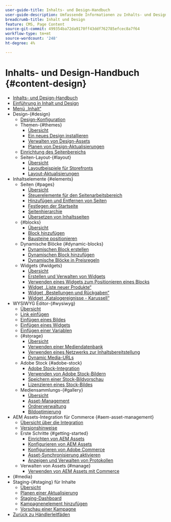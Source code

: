 ```yaml
---
user-guide-title: Inhalts- und Design-Handbuch
user-guide-description: Umfassende Informationen zu Inhalts- und Design-Funktionen für Adobe Commerce- und Magento Open Source-Administratoren und E-Commerce-Marketing-Experten.
breadcrumb-title: Inhalt und Design
feature: CMS, Page Content
source-git-commit: 499354ba72da9170ff43ddf762785efcec8a7f64
workflow-type: tm+mt
source-wordcount: '248'
ht-degree: 4%

---
```



# Inhalts- und Design-Handbuch {#content-design}

- [Inhalts- und Design-Handbuch](guide-overview.md)
- [Einführung in Inhalt und Design](introduction.md)
- [Menü „Inhalt“](content-menu.md)
- Design-{#design}
   - [Design-Konfiguration](configuration.md)
   - Themen-{#themes}
      - [Übersicht](themes.md)
      - [Ein neues Design installieren](theme-install.md)
      - [Verwalten von Design-Assets](theme-assets.md)
      - [Planen von Design-Aktualisierungen](schedule.md)
   - [Einrichtung des Seitenbereichs](page-setup.md)
   - Seiten-Layout-{#layout}
      - [Übersicht](page-layout.md)
      - [Layoutbeispiele für Storefronts](page-layout-examples.md)
      - [Layout-Aktualisierungen](layout-updates.md)
- Inhaltselemente {#elements}
   - Seiten {#pages}
      - [Übersicht](pages.md)
      - [Steuerelemente für den Seitenarbeitsbereich](pages-workspace.md)
      - [Hinzufügen und Entfernen von Seiten](page-add.md)
      - [Festlegen der Startseite](page-home-new.md)
      - [Seitenhierarchie](page-hierarchy.md)
      - [Übersetzen von Inhaltsseiten](page-translate.md)
   - {#blocks}
      - [Übersicht](blocks.md)
      - [Block hinzufügen](block-add.md)
      - [Bausteine positionieren](block-position.md)
   - Dynamische Blöcke {#dynamic-blocks}
      - [Dynamischen Block erstellen](dynamic-blocks.md)
      - [Dynamischen Block hinzufügen](dynamic-blocks-rotate.md)
      - [Dynamische Blöcke in Preisregeln](dynamic-blocks-price-rules.md)
   - Widgets {#widgets}
      - [Übersicht](widgets.md)
      - [Erstellen und Verwalten von Widgets](widget-create.md)
      - [Verwenden eines Widgets zum Positionieren eines Blocks](widget-static-block.md)
      - [Widget „Liste neuer Produkte“](widget-new-products-list.md)
      - [Widget „Bestellungen und Rückgaben“](widget-orders-returns.md)
      - [Widget „Katalogereignisse - Karussell“](widget-event-carousel.md)
- WYSIWYG Editor-{#wysiwyg}
   - [Übersicht](editor.md)
   - [Link einfügen](editor-insert-link.md)
   - [Einfügen eines Bildes](editor-insert-image.md)
   - [Einfügen eines Widgets](editor-widget.md)
   - [Einfügen einer Variablen](editor-insert-variable.md)
   - {#storage}
      - [Übersicht](media-storage.md)
      - [Verwenden einer Mediendatenbank](media-storage-database.md)
      - [Verwenden eines Netzwerks zur Inhaltsbereitstellung](media-storage-content-delivery-network.md)
      - [Dynamic Media-URLs](catalog-urls-dynamic-media.md)
   - Adobe Stock {#adobe-stock}
      - [Adobe Stock-Integration](adobe-stock.md)
      - [Verwenden von Adobe Stock-Bildern](adobe-stock-manage.md)
      - [Speichern einer Stock-Bildvorschau](adobe-stock-save-preview.md)
      - [Lizenzieren eines Stock-Bildes](adobe-stock-license-image.md)
   - Mediensammlungs-{#gallery}
      - [Übersicht](media-gallery.md)
      - [Asset-Management](media-gallery-asset-management.md)
      - [Ordnerverwaltung](media-gallery-folder-management.md)
      - [Bildoptimierung](media-gallery-image-optimization.md)
- AEM Assets-Integration für Commerce {#aem-asset-management}
   - [Übersicht über die Integration](aem-assets-integration.md)
   - [Versionshinweise](aem-assets-release-notes.md)
   - Erste Schritte {#getting-started}
      - [Einrichten von AEM Assets](aem-assets-getting-started.md)
      - [Konfigurieren von AEM Assets](aem-assets-configure-aem.md)
      - [Konfigurieren von Adobe Commerce](aem-assets-configure-commerce.md)
      - [Asset-Synchronisierung aktivieren](aem-assets-setup-synchronization.md)
      - [Anzeigen und Verwalten von Protokollen](aem-assets-log-files.md)
   - Verwalten von Assets {#manage}
      - [Verwenden von AEM Assets mit Commerce](aem-assets-manage.md)
- {#media}
- Staging-{#staging} für Inhalte
   - [Übersicht](content-staging.md)
   - [Planen einer Aktualisierung](content-staging-scheduled-update.md)
   - [Staging-Dashboard](content-staging-dashboard.md)
   - [Kampagnenelement hinzufügen](content-staging-add-item.md)
   - [Vorschau einer Kampagne](content-staging-preview.md)
- [Zurück zu Händlerleitfäden](https://experienceleague.adobe.com/en/docs/commerce-admin/user-guides/home)
